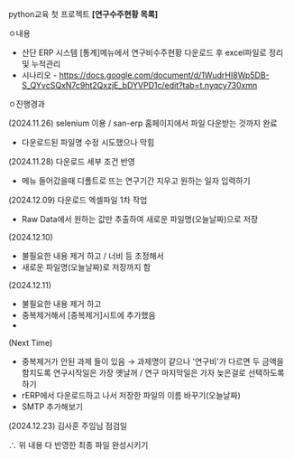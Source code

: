 python교육 첫 프로젝트 **[연구수주현황 목록]**

ㅇ내용
  - 산단 ERP 시스템 [통계]메뉴에서 연구비수주현황 다운로드 후 excel파일로 정리 및 누적관리
  - 시나리오 - https://docs.google.com/document/d/1WudrHI8Wp5DB-S_QYvcSQxN7c9ht2QxzjE_bDYVPD1c/edit?tab=t.nyqcy730xmn

ㅇ진행경과

(2024.11.26) selenium 이용 / san-erp 홈페이지에서 파일 다운받는 것까지 완료
  - 다운로드된 파일명 수정 시도했으나 막힘


(2024.11.28) 다운로드 세부 조건 반영
  - 메뉴 들어갔을때 디폴트로 뜨는 연구기간 지우고 원하는 일자 입력하기


(2024.12.09) 다운로드 엑셀파일 1차 작업
  - Raw Data에서 원하는 값만 추출하여 새로운 파일명(오늘날짜)으로 저장

(2024.12.10) 
  - 불필요한 내용 제거 하고 / 너비 등 조정해서
  - 새로운 파일명(오늘날짜)로 저장까지 함

(2024.12.11) 
  - 불필요한 내용 제거 하고
  - 중복제거해서 [중복제거]시트에 추가했음
  - 
(Next Time) 
  - 중복제거가 안된 과제 들이 있음
    → 과제명이 같으나 '연구비'가 다르면 두 금액을 함치도록
      연구시작일은 가장 옛날꺼 / 연구 마지막일은 가자 늦은걸로 선택하도록 하기
  - rERP에서 다운로드하고 나서 저장한 파일의 이름 바꾸기(오늘날짜)
  - SMTP 추가해보기

(2024.12.23) 김사훈 주임님 점검일
 
  ∴ 위 내용 다 반영한 최종 파일 완성시키기




